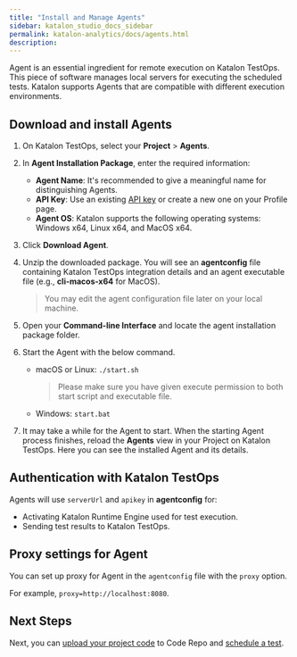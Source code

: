 ```yaml
---
title: "Install and Manage Agents" 
sidebar: katalon_studio_docs_sidebar
permalink: katalon-analytics/docs/agents.html 
description: 
---
```

Agent is an essential ingredient for remote execution on Katalon TestOps. This piece of software manages local servers for executing the scheduled tests. Katalon supports Agents that are compatible with different execution environments.

## Download and install Agents

1. On Katalon TestOps, select your **Project** > **Agents**.
2. In **Agent Installation Package**, enter the required information:
    * **Agent Name**: It's recommended to give a meaningful name for distinguishing Agents.
    * **API Key**: Use an existing [API key](/katalon-analytics/docs/ka-api-key) or create a new one on your Profile page.
    * **Agent OS**: Katalon supports the following operating systems: Windows x64, Linux x64, and MacOS x64.
3. Click **Download Agent**.
4. Unzip the downloaded package. You will see an **agentconfig** file containing Katalon TestOps integration details and an agent executable file (e.g., **cli-macos-x64** for MacOS).
    > You may edit the agent configuration file later on your local machine.
5. Open your **Command-line Interface** and locate the agent installation package folder.
6. Start the Agent with the below command.

   * macOS or Linux: `./start.sh`
     > Please make sure you have given execute permission to both start script and executable file.
   * Windows: `start.bat`

7. It may take a while for the Agent to start. When the starting Agent process finishes, reload the **Agents** view in your Project on Katalon TestOps. Here you can see the installed Agent and its details.

## Authentication with Katalon TestOps

Agents will use `serverUrl` and `apikey` in **agentconfig** for:
* Activating Katalon Runtime Engine used for test execution.
* Sending test results to Katalon TestOps.

## Proxy settings for Agent

You can set up proxy for Agent in the `agentconfig` file with the `proxy` option.

For example, `proxy=http://localhost:8080`.

## Next Steps

Next, you can [upload your project code](/katalon-analytics/docs/code-repo) to Code Repo and [schedule a test](/katalon-analytics/docs/kt-scheduler).




